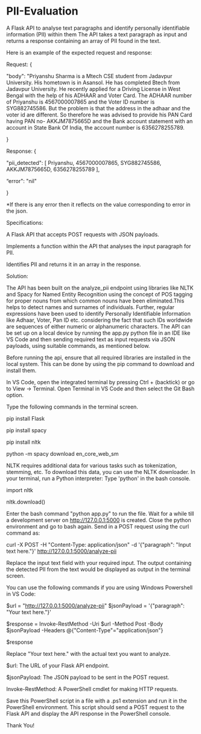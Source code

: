 # PII-Evaluation
 A Flask API to analyse text paragraphs and identify personally identifiable information (PII) within them
 The API takes a text paragraph as input and returns a response containing an array of PII found in the text.


Here is an example of the expected request and response:


Request:
  {

  "body": "Priyanshu Sharma is a Mtech CSE student from Jadavpur University. His hometown is in Asansol. He has completed Btech from Jadavpur University. He recently applied for a Driving License in West Bengal with the help of his ADHAAR and Voter Card. The ADHAAR number of Priyanshu is 4567000007865 and the Voter ID number is SYG882745586. But the problem is that the address in the adhaar and the voter id are different. So therefore he was advised to provide his PAN Card having PAN no- AKKJM7875665D and the Bank account statement with an account in State Bank Of India, the account number is 6356278255789.

  }



Response:
{

  "pii_detected": [ Priyanshu, 4567000007865, SYG882745586, AKKJM7875665D, 6356278255789 ],

  “error": "nil"

}




*If there is any error then it reflects on the value corresponding to error in the json.




Specifications:

A Flask API that accepts POST requests with JSON payloads.


Implements a function within the API that analyses the input paragraph for PII.


Identifies PII and returns it in an array in the response.

Solution:

The API has been built on the analyze_pii endpoint using libraries like NLTK and Spacy for Named Entity Recognition using the concept of POS tagging for proper nouns from which common nouns have been eliminated.This helps to detect names and surnames of individuals. Further, regular expressions have been used to identify Personally Identifiable Information like Adhaar, Voter, Pan ID etc. considering the fact that such IDs worldwide are sequences of either numeric or alphanumeric characters. The API can be set up on a local device by running the app.py python file in an IDE like VS Code and then sending required text as input requests via JSON payloads, using suitable commands, as mentioned below.

Before running the api, ensure that all required libraries are installed in the local system. This can be done by using the pip command to download and install them.

In VS Code, open the integrated terminal by pressing Ctrl + (backtick) or go to View -> Terminal. Open Terminal in VS Code and then select the Git Bash option. 

Type the following commands in the terminal screen.

pip install Flask 

pip install spacy

pip install nltk

python -m spacy download en_core_web_sm

NLTK requires additional data for various tasks such as tokenization, stemming, etc. To download this data, you can use the NLTK downloader. In your terminal, run a Python interpreter: Type 'python' in the bash console.

import nltk

nltk.download()

Enter the bash command "python app.py" to run the file. Wait for a while till a development server on http://127.0.0.1:5000 is created. Close the python environment and go to bash again. Send in a POST request using the curl command as: 

curl -X POST -H "Content-Type: application/json" -d '{"paragraph": "Input text here."}' http://127.0.0.1:5000/analyze-pii


Replace the input text field with your required input. The output containing the detected PII from the text would be displayed as output in the terminal screen.

You can use the following commands if you are using Windows Powershell in VS Code:

$url = "http://127.0.0.1:5000/analyze-pii"
$jsonPayload = '{"paragraph": "Your text here."}'

$response = Invoke-RestMethod -Uri $url -Method Post -Body $jsonPayload -Headers @{"Content-Type"="application/json"}

$response

Replace "Your text here." with the actual text you want to analyze.

$url: The URL of your Flask API endpoint.

$jsonPayload: The JSON payload to be sent in the POST request.

Invoke-RestMethod: A PowerShell cmdlet for making HTTP requests.

Save this PowerShell script in a file with a .ps1 extension and run it in the PowerShell environment. This script should send a POST request to the Flask API and display the API response in the PowerShell console.

Thank You!
